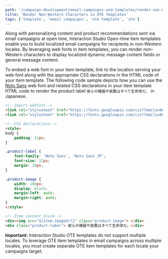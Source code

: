 ```yaml
---
path: '/campaign-development/email-campaigns-and-templates/render-non-western-characters'
title: 'Render Non-Western Characters in OTE Templates'
tags: ['template', 'email campaigns', 'ote template', 'ote']
---
```


Along with personalizing content and product recommendations sent via email campaigns at open time, Interaction Studio Open-time item templates enable you to build localized email campaigns for recipients in non-Western locales. By leveraging web fonts in item templates, you can render non-Western characters to display localized dynamic message content fields or general message content.

To embed a web font in your item template, link to the location serving your web font along with the appropriate CSS declarations in the HTML code of your item template. The following code sample depicts how you can use the [Noto Sans](https://fonts.google.com/specimen/Noto+Sans) web font and related CSS declarations in your item template HTML code to render the product label `彼らの機器や装置はすべて生命体だ。` in Japanese.

```html
<!--Import webfont-->
<link rel="stylesheet" href="https://fonts.googleapis.com/css?family=Noto+Sans">
<link rel="stylesheet" href="https://fonts.googleapis.com/css?family=Noto+Sans+JP">

<!--CSS declarations-->
<style>
body {
	padding: 12px;
}

.product-label {
	font-family: 'Noto Sans', 'Noto Sans JP';
	font-size: 12px;
	margin: 10px;
}

.product-image {
	width: 160px;
	display: block;
	margin-left: auto;
	margin-right: auto;
}
</style>

<!--Item content block-->
<div><img src="${item.imageUrl}" class="product-image"> </div>
<div class="product-label"> 彼らの機器や装置はすべて生命体だ。</div>
```

<div class="alert-blue">

**Important:** Interaction Studio OTE templates do not support multiple locales. To leverage OTE item templates in email campaigns across multiple locales, you must create separate OTE item templates for each locale your campaigns target. 
</div>